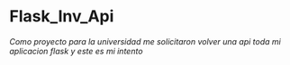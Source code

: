 # Flask_Inv_Api
###### Como proyecto para la universidad me solicitaron volver una api toda mi aplicacion flask y este es mi intento 